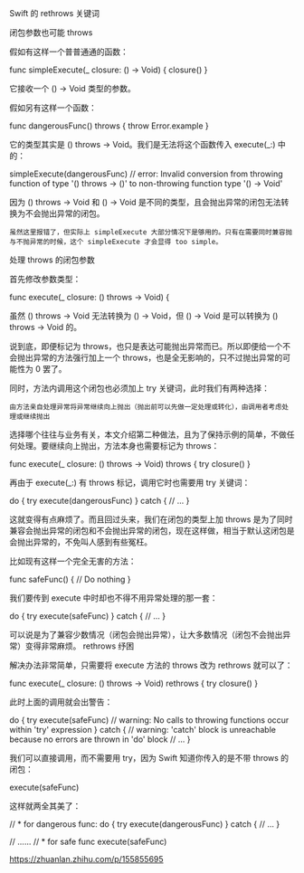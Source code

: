 Swift 的 rethrows 关键词


闭包参数也可能 throws

假如有这样一个普普通通的函数：

func simpleExecute(_ closure: () -> Void) {
    closure()
}

它接收一个 () -> Void 类型的参数。

假如另有这样一个函数：

func dangerousFunc() throws {
    throw Error.example
}

它的类型其实是 () throws -> Void。我们是无法将这个函数传入 execute(_:) 中的：

simpleExecute(dangerousFunc)
// error: Invalid conversion from throwing function of type '() throws -> ()' to non-throwing function type '() -> Void'

因为 () throws -> Void 和 () -> Void 是不同的类型，且会抛出异常的闭包无法转换为不会抛出异常的闭包。

    虽然这里报错了，但实际上 simpleExecute 大部分情况下是够用的。只有在需要同时兼容抛与不抛异常的时候，这个 simpleExecute 才会显得 too simple。

处理 throws 的闭包参数

首先修改参数类型：

func execute(_ closure: () throws -> Void) {

虽然 () throws -> Void 无法转换为 () -> Void，但 () -> Void 是可以转换为 () throws -> Void 的。

说到底，即便标记为 throws，也只是表达可能抛出异常而已。所以即便给一个不会抛出异常的方法强行加上一个 throws，也是全无影响的，只不过抛出异常的可能性为 0 罢了。

同时，方法内调用这个闭包也必须加上 try 关键词，此时我们有两种选择：

    由方法亲自处理异常将异常继续向上抛出（抛出前可以先做一定处理或转化），由调用者考虑处理或继续抛出

选择哪个往往与业务有关，本文介绍第二种做法，且为了保持示例的简单，不做任何处理。要继续向上抛出，方法本身也需要标记为 throws：

func execute(_ closure: () throws -> Void) throws {
    try closure()
}

再由于 execute(_:) 有 throws 标记，调用它时也需要用 try 关键词：

do {
    try execute(dangerousFunc)
} catch {
    // ...
}

这就变得有点麻烦了。而且回过头来，我们在闭包的类型上加 throws 是为了同时兼容会抛出异常的闭包和不会抛出异常的闭包，现在这样做，相当于默认这闭包是会抛出异常的，不免叫人感到有些冤枉。

比如现有这样一个完全无害的方法：

func safeFunc() {
    // Do nothing
}

我们要传到 execute 中时却也不得不用异常处理的那一套：

do {
    try execute(safeFunc)
} catch {
    // ...
}

可以说是为了兼容少数情况（闭包会抛出异常），让大多数情况（闭包不会抛出异常）变得非常麻烦。
rethrows 纾困

解决办法非常简单，只需要将 execute 方法的 throws 改为 rethrows 就可以了：

func execute(_ closure: () throws -> Void) rethrows {
    try closure()
}

此时上面的调用就会出警告：

do {
    try execute(safeFunc)
    // warning: No calls to throwing functions occur within 'try' expression
} catch {
    // warning: 'catch' block is unreachable because no errors are thrown in 'do' block
    // ...
}

我们可以直接调用，而不需要用 try，因为 Swift 知道你传入的是不带 throws 的闭包：

execute(safeFunc)

这样就两全其美了：

// * for dangerous func:
do {
    try execute(dangerousFunc)
} catch {
    // ...
}

// ......
// * for safe func
execute(safeFunc)


https://zhuanlan.zhihu.com/p/155855695